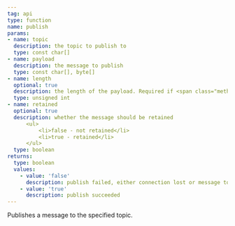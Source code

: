 ```yaml
---
tag: api
type: function
name: publish
params:
- name: topic
  description: the topic to publish to
  type: const char[]
- name: payload
  description: the message to publish
  type: const char[], byte[]
- name: length
  optional: true
  description: the length of the payload. Required if <span class="methodparams">payload</span> is a <span class="methodparamstype">byte[]</span>
  type: unsigned int
- name: retained
  optional: true
  description: whether the message should be retained
      <ul>
          <li>false - not retained</li>
          <li>true - retained</li>
      </ul>
  type: boolean
returns:
  type: boolean
  values:
    - value: 'false'
      description: publish failed, either connection lost or message too large
    - value: 'true'
      description: publish succeeded
---
```


Publishes a message to the specified topic.

